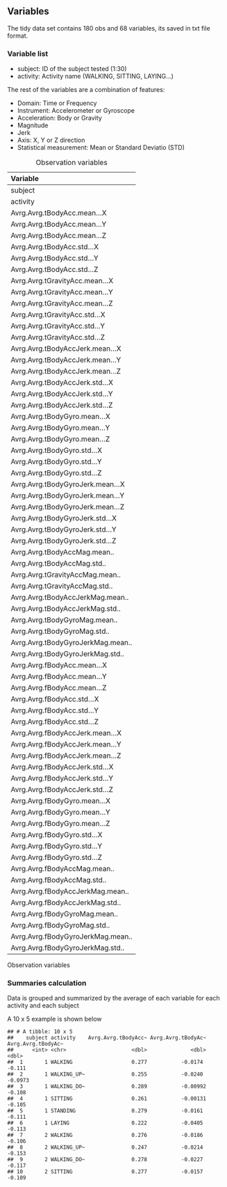 ## Variables

The tidy data set contains 180 obs and 68 variables, its saved in txt file format.

### Variable list

-   subject: ID of the subject tested (1:30)  
-   activity: Activity name (WALKING, SITTING, LAYING…)

The rest of the variables are a combination of features:

-   Domain: Time or Frequency  
-   Instrument: Accelerometer or Gyroscope  
-   Acceleration: Body or Gravity  
-   Magnitude  
-   Jerk  
-   Axis: X, Y or Z direction  
-   Statistical measurement: Mean or Standard Deviatio (STD)

<table>
<caption>Observation variables</caption>
<thead>
<tr class="header">
<th style="text-align: left;">Variable</th>
</tr>
</thead>
<tbody>
<tr class="odd">
<td style="text-align: left;">subject</td>
</tr>
<tr class="even">
<td style="text-align: left;">activity</td>
</tr>
<tr class="odd">
<td style="text-align: left;">Avrg.Avrg.tBodyAcc.mean…X</td>
</tr>
<tr class="even">
<td style="text-align: left;">Avrg.Avrg.tBodyAcc.mean…Y</td>
</tr>
<tr class="odd">
<td style="text-align: left;">Avrg.Avrg.tBodyAcc.mean…Z</td>
</tr>
<tr class="even">
<td style="text-align: left;">Avrg.Avrg.tBodyAcc.std…X</td>
</tr>
<tr class="odd">
<td style="text-align: left;">Avrg.Avrg.tBodyAcc.std…Y</td>
</tr>
<tr class="even">
<td style="text-align: left;">Avrg.Avrg.tBodyAcc.std…Z</td>
</tr>
<tr class="odd">
<td style="text-align: left;">Avrg.Avrg.tGravityAcc.mean…X</td>
</tr>
<tr class="even">
<td style="text-align: left;">Avrg.Avrg.tGravityAcc.mean…Y</td>
</tr>
<tr class="odd">
<td style="text-align: left;">Avrg.Avrg.tGravityAcc.mean…Z</td>
</tr>
<tr class="even">
<td style="text-align: left;">Avrg.Avrg.tGravityAcc.std…X</td>
</tr>
<tr class="odd">
<td style="text-align: left;">Avrg.Avrg.tGravityAcc.std…Y</td>
</tr>
<tr class="even">
<td style="text-align: left;">Avrg.Avrg.tGravityAcc.std…Z</td>
</tr>
<tr class="odd">
<td style="text-align: left;">Avrg.Avrg.tBodyAccJerk.mean…X</td>
</tr>
<tr class="even">
<td style="text-align: left;">Avrg.Avrg.tBodyAccJerk.mean…Y</td>
</tr>
<tr class="odd">
<td style="text-align: left;">Avrg.Avrg.tBodyAccJerk.mean…Z</td>
</tr>
<tr class="even">
<td style="text-align: left;">Avrg.Avrg.tBodyAccJerk.std…X</td>
</tr>
<tr class="odd">
<td style="text-align: left;">Avrg.Avrg.tBodyAccJerk.std…Y</td>
</tr>
<tr class="even">
<td style="text-align: left;">Avrg.Avrg.tBodyAccJerk.std…Z</td>
</tr>
<tr class="odd">
<td style="text-align: left;">Avrg.Avrg.tBodyGyro.mean…X</td>
</tr>
<tr class="even">
<td style="text-align: left;">Avrg.Avrg.tBodyGyro.mean…Y</td>
</tr>
<tr class="odd">
<td style="text-align: left;">Avrg.Avrg.tBodyGyro.mean…Z</td>
</tr>
<tr class="even">
<td style="text-align: left;">Avrg.Avrg.tBodyGyro.std…X</td>
</tr>
<tr class="odd">
<td style="text-align: left;">Avrg.Avrg.tBodyGyro.std…Y</td>
</tr>
<tr class="even">
<td style="text-align: left;">Avrg.Avrg.tBodyGyro.std…Z</td>
</tr>
<tr class="odd">
<td style="text-align: left;">Avrg.Avrg.tBodyGyroJerk.mean…X</td>
</tr>
<tr class="even">
<td style="text-align: left;">Avrg.Avrg.tBodyGyroJerk.mean…Y</td>
</tr>
<tr class="odd">
<td style="text-align: left;">Avrg.Avrg.tBodyGyroJerk.mean…Z</td>
</tr>
<tr class="even">
<td style="text-align: left;">Avrg.Avrg.tBodyGyroJerk.std…X</td>
</tr>
<tr class="odd">
<td style="text-align: left;">Avrg.Avrg.tBodyGyroJerk.std…Y</td>
</tr>
<tr class="even">
<td style="text-align: left;">Avrg.Avrg.tBodyGyroJerk.std…Z</td>
</tr>
<tr class="odd">
<td style="text-align: left;">Avrg.Avrg.tBodyAccMag.mean..</td>
</tr>
<tr class="even">
<td style="text-align: left;">Avrg.Avrg.tBodyAccMag.std..</td>
</tr>
<tr class="odd">
<td style="text-align: left;">Avrg.Avrg.tGravityAccMag.mean..</td>
</tr>
<tr class="even">
<td style="text-align: left;">Avrg.Avrg.tGravityAccMag.std..</td>
</tr>
<tr class="odd">
<td style="text-align: left;">Avrg.Avrg.tBodyAccJerkMag.mean..</td>
</tr>
<tr class="even">
<td style="text-align: left;">Avrg.Avrg.tBodyAccJerkMag.std..</td>
</tr>
<tr class="odd">
<td style="text-align: left;">Avrg.Avrg.tBodyGyroMag.mean..</td>
</tr>
<tr class="even">
<td style="text-align: left;">Avrg.Avrg.tBodyGyroMag.std..</td>
</tr>
<tr class="odd">
<td style="text-align: left;">Avrg.Avrg.tBodyGyroJerkMag.mean..</td>
</tr>
<tr class="even">
<td style="text-align: left;">Avrg.Avrg.tBodyGyroJerkMag.std..</td>
</tr>
<tr class="odd">
<td style="text-align: left;">Avrg.Avrg.fBodyAcc.mean…X</td>
</tr>
<tr class="even">
<td style="text-align: left;">Avrg.Avrg.fBodyAcc.mean…Y</td>
</tr>
<tr class="odd">
<td style="text-align: left;">Avrg.Avrg.fBodyAcc.mean…Z</td>
</tr>
<tr class="even">
<td style="text-align: left;">Avrg.Avrg.fBodyAcc.std…X</td>
</tr>
<tr class="odd">
<td style="text-align: left;">Avrg.Avrg.fBodyAcc.std…Y</td>
</tr>
<tr class="even">
<td style="text-align: left;">Avrg.Avrg.fBodyAcc.std…Z</td>
</tr>
<tr class="odd">
<td style="text-align: left;">Avrg.Avrg.fBodyAccJerk.mean…X</td>
</tr>
<tr class="even">
<td style="text-align: left;">Avrg.Avrg.fBodyAccJerk.mean…Y</td>
</tr>
<tr class="odd">
<td style="text-align: left;">Avrg.Avrg.fBodyAccJerk.mean…Z</td>
</tr>
<tr class="even">
<td style="text-align: left;">Avrg.Avrg.fBodyAccJerk.std…X</td>
</tr>
<tr class="odd">
<td style="text-align: left;">Avrg.Avrg.fBodyAccJerk.std…Y</td>
</tr>
<tr class="even">
<td style="text-align: left;">Avrg.Avrg.fBodyAccJerk.std…Z</td>
</tr>
<tr class="odd">
<td style="text-align: left;">Avrg.Avrg.fBodyGyro.mean…X</td>
</tr>
<tr class="even">
<td style="text-align: left;">Avrg.Avrg.fBodyGyro.mean…Y</td>
</tr>
<tr class="odd">
<td style="text-align: left;">Avrg.Avrg.fBodyGyro.mean…Z</td>
</tr>
<tr class="even">
<td style="text-align: left;">Avrg.Avrg.fBodyGyro.std…X</td>
</tr>
<tr class="odd">
<td style="text-align: left;">Avrg.Avrg.fBodyGyro.std…Y</td>
</tr>
<tr class="even">
<td style="text-align: left;">Avrg.Avrg.fBodyGyro.std…Z</td>
</tr>
<tr class="odd">
<td style="text-align: left;">Avrg.Avrg.fBodyAccMag.mean..</td>
</tr>
<tr class="even">
<td style="text-align: left;">Avrg.Avrg.fBodyAccMag.std..</td>
</tr>
<tr class="odd">
<td style="text-align: left;">Avrg.Avrg.fBodyAccJerkMag.mean..</td>
</tr>
<tr class="even">
<td style="text-align: left;">Avrg.Avrg.fBodyAccJerkMag.std..</td>
</tr>
<tr class="odd">
<td style="text-align: left;">Avrg.Avrg.fBodyGyroMag.mean..</td>
</tr>
<tr class="even">
<td style="text-align: left;">Avrg.Avrg.fBodyGyroMag.std..</td>
</tr>
<tr class="odd">
<td style="text-align: left;">Avrg.Avrg.fBodyGyroJerkMag.mean..</td>
</tr>
<tr class="even">
<td style="text-align: left;">Avrg.Avrg.fBodyGyroJerkMag.std..</td>
</tr>
</tbody>
</table>

Observation variables

### Summaries calculation

Data is grouped and summarized by the average of each variable for each
activity and each subject

A 10 x 5 example is shown below

    ## # A tibble: 10 x 5
    ##    subject activity    Avrg.Avrg.tBodyAcc~ Avrg.Avrg.tBodyAc~ Avrg.Avrg.tBodyAc~
    ##      <int> <chr>                     <dbl>              <dbl>              <dbl>
    ##  1       1 WALKING                   0.277           -0.0174             -0.111 
    ##  2       1 WALKING_UP~               0.255           -0.0240             -0.0973
    ##  3       1 WALKING_DO~               0.289           -0.00992            -0.108 
    ##  4       1 SITTING                   0.261           -0.00131            -0.105 
    ##  5       1 STANDING                  0.279           -0.0161             -0.111 
    ##  6       1 LAYING                    0.222           -0.0405             -0.113 
    ##  7       2 WALKING                   0.276           -0.0186             -0.106 
    ##  8       2 WALKING_UP~               0.247           -0.0214             -0.153 
    ##  9       2 WALKING_DO~               0.278           -0.0227             -0.117 
    ## 10       2 SITTING                   0.277           -0.0157             -0.109
